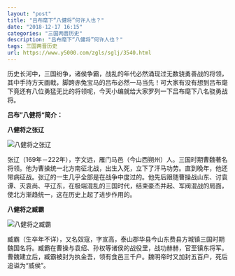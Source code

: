 ```yaml
---
layout: "post"
title: "吕布麾下“八健将”何许人也？"
date: "2018-12-17 16:15"
categories: "三国两晋历史"
description: "吕布麾下“八健将”何许人也？"
tags: 三国两晋历史
url: https://www.y5000.com/zgls/sglj/3540.html
---
```






历史长河中，三国纷争，诸侯争霸，战乱的年代必然涌现过无数骁勇善战的将领，其中手持方天画戟，脚跨赤兔宝马的吕布必然一马当先！可大家有没有想到吕布麾下竟还有八位勇猛无比的将领呢，今天小编就给大家罗列一下吕布麾下八名骁勇战将。

**吕布”八健将“简介：**

**八健将之张辽**

![八健将之张辽](/uploads/allimg/161017/8-16101G3492L54.PNG)

张辽（169年－222年），字文远，雁门马邑（今山西朔州）人。三国时期曹魏著名将领。他为曹操统一北方南征北战，出生入死，立下了汗马功劳。直到晚年，他还带病征战。张辽的一生几乎全部是在战争中度过的。他先后跟随曹操战山东、讨袁谭、灭袁尚、平辽东，在极端混乱的三国时代，结束豪杰并起、军阀混战的局面，使北方渐趋统一，这在历史上起了进步作用的。

**八健将之臧霸**

![八健将之臧霸](/uploads/allimg/161017/8-16101G4214Q64.PNG)

臧霸（生卒年不详），又名奴寇，字宣高，泰山郡华县今山东费县方城镇三国时期魏国名将。臧霸在曹操与袁绍、孙权等诸侯的战役里，战功赫赫，官至镇东将军。曹魏建立后，臧霸被封为执金吾，领有食邑三千户。魏明帝时又加封五百户，死后追谥为“威侯”。
